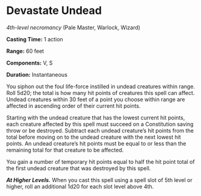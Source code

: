 # Devastate Undead
*4th-level necromancy* (Pale Master, Warlock, Wizard)

**Casting Time:** 1 action

**Range:** 60 feet

**Components:** V, S

**Duration:** Instantaneous

You siphon out the foul life-force instilled in undead creatures within range. Roll 5d20; the total is how many hit points of creatures this spell can affect. Undead creatures within 30 feet of a point you choose within range are affected in ascending order of their current hit points.

Starting with the undead creature that has the lowest current hit points, each creature affected by this spell must succeed on a Constitution saving throw or be destroyed. Subtract each undead creature’s hit points from the total before moving on to the undead creature with the next lowest hit points. An undead creature’s hit points must be equal to or less than the remaining total for that creature to be affected.

You gain a number of temporary hit points equal to half the hit point total of the first undead creature that was destroyed by this spell.

***At Higher Levels.*** When you cast this spell using a spell slot of 5th level or higher, roll an additional 1d20 for each slot level above 4th.
